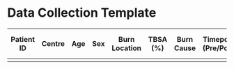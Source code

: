 # Data Collection Template

| Patient ID | Centre | Age | Sex | Burn Location | TBSA (%) | Burn Cause | Timepoint (Pre/Post) | Avg Temp (°C) | Min Temp (°C) | Max Temp (°C) | Burn Depth (mm) | Burn Depth Category | Healing Time (Days) | Surgery (Y/N) | Date |
|------------|--------|-----|-----|---------------|----------|------------|----------------------|---------------|---------------|---------------|-----------------|---------------------|---------------------|---------------|------|
|            |        |     |     |               |          |            |                      |               |               |               |                 |                     |                     |               |      |
